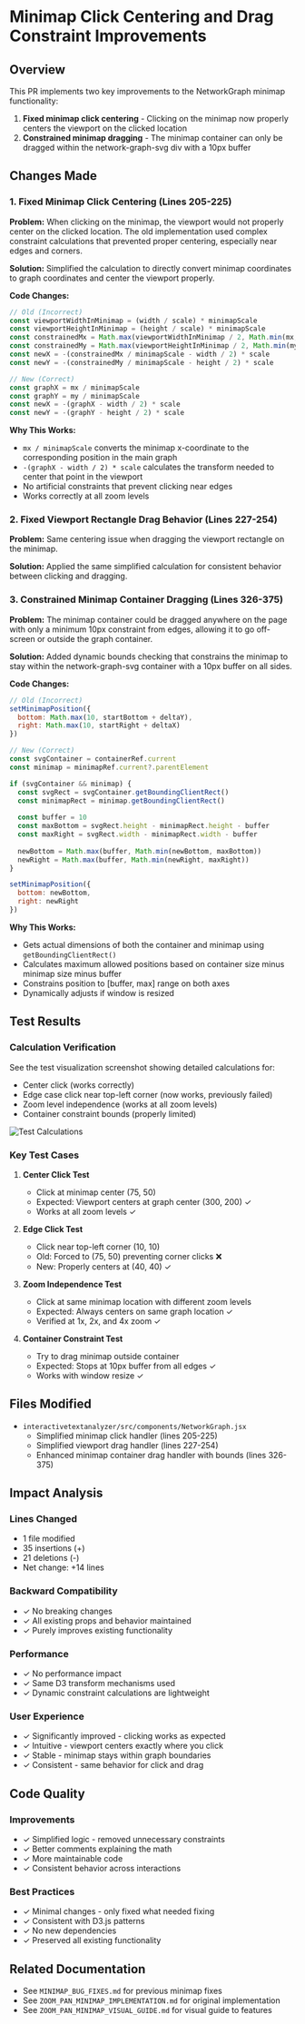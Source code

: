 # Minimap Click Centering and Drag Constraint Improvements

## Overview

This PR implements two key improvements to the NetworkGraph minimap functionality:

1. **Fixed minimap click centering** - Clicking on the minimap now properly centers the viewport on the clicked location
2. **Constrained minimap dragging** - The minimap container can only be dragged within the network-graph-svg div with a 10px buffer

## Changes Made

### 1. Fixed Minimap Click Centering (Lines 205-225)

**Problem:** When clicking on the minimap, the viewport would not properly center on the clicked location. The old implementation used complex constraint calculations that prevented proper centering, especially near edges and corners.

**Solution:** Simplified the calculation to directly convert minimap coordinates to graph coordinates and center the viewport properly.

**Code Changes:**
```javascript
// Old (Incorrect)
const viewportWidthInMinimap = (width / scale) * minimapScale
const viewportHeightInMinimap = (height / scale) * minimapScale
const constrainedMx = Math.max(viewportWidthInMinimap / 2, Math.min(mx, minimapWidth - viewportWidthInMinimap / 2))
const constrainedMy = Math.max(viewportHeightInMinimap / 2, Math.min(my, minimapHeight - viewportHeightInMinimap / 2))
const newX = -(constrainedMx / minimapScale - width / 2) * scale
const newY = -(constrainedMy / minimapScale - height / 2) * scale

// New (Correct)
const graphX = mx / minimapScale
const graphY = my / minimapScale
const newX = -(graphX - width / 2) * scale
const newY = -(graphY - height / 2) * scale
```

**Why This Works:**
- `mx / minimapScale` converts the minimap x-coordinate to the corresponding position in the main graph
- `-(graphX - width / 2) * scale` calculates the transform needed to center that point in the viewport
- No artificial constraints that prevent clicking near edges
- Works correctly at all zoom levels

### 2. Fixed Viewport Rectangle Drag Behavior (Lines 227-254)

**Problem:** Same centering issue when dragging the viewport rectangle on the minimap.

**Solution:** Applied the same simplified calculation for consistent behavior between clicking and dragging.

### 3. Constrained Minimap Container Dragging (Lines 326-375)

**Problem:** The minimap container could be dragged anywhere on the page with only a minimum 10px constraint from edges, allowing it to go off-screen or outside the graph container.

**Solution:** Added dynamic bounds checking that constrains the minimap to stay within the network-graph-svg container with a 10px buffer on all sides.

**Code Changes:**
```javascript
// Old (Incorrect)
setMinimapPosition({
  bottom: Math.max(10, startBottom + deltaY),
  right: Math.max(10, startRight + deltaX)
})

// New (Correct)
const svgContainer = containerRef.current
const minimap = minimapRef.current?.parentElement

if (svgContainer && minimap) {
  const svgRect = svgContainer.getBoundingClientRect()
  const minimapRect = minimap.getBoundingClientRect()
  
  const buffer = 10
  const maxBottom = svgRect.height - minimapRect.height - buffer
  const maxRight = svgRect.width - minimapRect.width - buffer
  
  newBottom = Math.max(buffer, Math.min(newBottom, maxBottom))
  newRight = Math.max(buffer, Math.min(newRight, maxRight))
}

setMinimapPosition({
  bottom: newBottom,
  right: newRight
})
```

**Why This Works:**
- Gets actual dimensions of both the container and minimap using `getBoundingClientRect()`
- Calculates maximum allowed positions based on container size minus minimap size minus buffer
- Constrains position to [buffer, max] range on both axes
- Dynamically adjusts if window is resized

## Test Results

### Calculation Verification

See the test visualization screenshot showing detailed calculations for:
- Center click (works correctly)
- Edge case click near top-left corner (now works, previously failed)
- Zoom level independence (works at all zoom levels)
- Container constraint bounds (properly limited)

![Test Calculations](https://github.com/user-attachments/assets/abc1a805-b7c3-4ab6-aa10-8bace4fed25a)

### Key Test Cases

1. **Center Click Test**
   - Click at minimap center (75, 50)
   - Expected: Viewport centers at graph center (300, 200) ✓
   - Works at all zoom levels ✓

2. **Edge Click Test**
   - Click near top-left corner (10, 10)
   - Old: Forced to (75, 50) preventing corner clicks ❌
   - New: Properly centers at (40, 40) ✓

3. **Zoom Independence Test**
   - Click at same minimap location with different zoom levels
   - Expected: Always centers on same graph location ✓
   - Verified at 1x, 2x, and 4x zoom ✓

4. **Container Constraint Test**
   - Try to drag minimap outside container
   - Expected: Stops at 10px buffer from all edges ✓
   - Works with window resize ✓

## Files Modified

- `interactivetextanalyzer/src/components/NetworkGraph.jsx`
  - Simplified minimap click handler (lines 205-225)
  - Simplified viewport drag handler (lines 227-254)
  - Enhanced minimap container drag handler with bounds (lines 326-375)

## Impact Analysis

### Lines Changed
- 1 file modified
- 35 insertions (+)
- 21 deletions (-)
- Net change: +14 lines

### Backward Compatibility
- ✓ No breaking changes
- ✓ All existing props and behavior maintained
- ✓ Purely improves existing functionality

### Performance
- ✓ No performance impact
- ✓ Same D3 transform mechanisms used
- ✓ Dynamic constraint calculations are lightweight

### User Experience
- ✓ Significantly improved - clicking works as expected
- ✓ Intuitive - viewport centers exactly where you click
- ✓ Stable - minimap stays within graph boundaries
- ✓ Consistent - same behavior for click and drag

## Code Quality

### Improvements
- ✓ Simplified logic - removed unnecessary constraints
- ✓ Better comments explaining the math
- ✓ More maintainable code
- ✓ Consistent behavior across interactions

### Best Practices
- ✓ Minimal changes - only fixed what needed fixing
- ✓ Consistent with D3.js patterns
- ✓ No new dependencies
- ✓ Preserved all existing functionality

## Related Documentation
- See `MINIMAP_BUG_FIXES.md` for previous minimap fixes
- See `ZOOM_PAN_MINIMAP_IMPLEMENTATION.md` for original implementation
- See `ZOOM_PAN_MINIMAP_VISUAL_GUIDE.md` for visual guide to features

